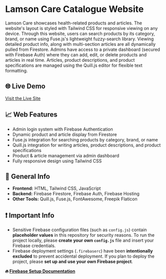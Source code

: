# Lamson Care Catalogue Website
Lamson Care showcases health-related products and articles. The website's layout is styled with Tailwind CSS for responsive viewing on any device. 
Through this website, users can search products by its category, brand, or name using Fuse.js's lightweight fuzzy-search library. Viewing detailed product info, along with multi-section articles are all dynamically pulled from Firestore. 
Admins have access to a private dashboard (secured with Firebase Auth) where they can add, edit, or delete products and articles in real time. 
Articles, product descriptions, and product specifications are managed using the Quill.js editor for flexible text formatting.

## 🌐 Live Demo
[Visit the Live Site](https://care-lamson.web.app)

## 📈 Web Features
- Admin login system with Firebase Authentication
- Dynamic product and article display from Firestore
- Fuse.js integration for searching products by category, brand, or name
- Quill.js integration for writing articles, product descriptions, and product specifications
- Product & article management via admin dashboard
- Fully responsive design using Tailwind CSS

## 🔧 General Info
- **Frontend:** HTML, Tailwind CSS, JavaScript
- **Backend:** Firebase Firestore, Firebase Auth, Firebase Hosting
- **Other Tools:** Quill.js, Fuse.js, FontAwesome, Freepik Flaticon

## ❗ Important Info
- Sensitive Firebase configuration files (such as `config.js`) contain **placeholder values** in this repository for security reasons. To run the project locally, please **create your own `config.js`** file and insert your Firebase credentials.
- Firebase deployment settings (`.firebaserc`) have been **intentionally excluded** to prevent accidental deployment. If you plan to deploy the project, please **set up and use your own Firebase project**.

**🔥 [Firebase Setup Documentation](https://firebase.google.com/docs/web/setup)**
